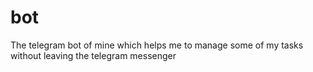 # bot
The telegram bot of mine which helps me to manage some of my tasks without leaving the telegram messenger
